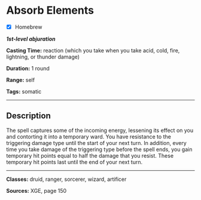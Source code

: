 # Absorb Elements

- [x] Homebrew

***1st-level abjuration***

**Casting Time:** reaction (which you take when you take acid, cold, fire, lightning, or thunder damage)

**Duration:** 1 round

**Range:** self

**Tags:** somatic

---

## Description
The spell captures some of the incoming energy, lessening its effect on you and contorting it into a temporary ward.
You have resistance to the triggering damage type until the start of your next turn.
In addition, every time you take damage of the triggering type before the spell ends, you gain temporary hit points equal to half the damage that you resist.
These temporary hit points last until the end of your next turn.

---

**Classes:** druid, ranger, sorcerer, wizard, artificer

**Sources:** XGE, page 150
